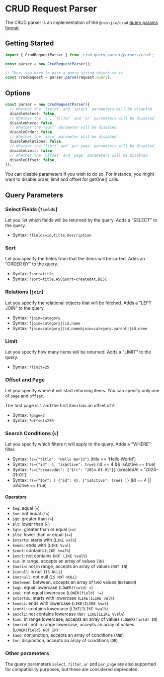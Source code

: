 # CRUD Request Parser

The CRUD parser is an implementation of the `@nestjsx/crud` [query params format](https://github.com/nestjsx/crud/wiki/Requests#query-params).

## Getting Started

```ts
import { CrudRequestParser } from 'crud-query-parser/parsers/crud';

const parser = new CrudRequestParser();

// Then, you have to pass a query string object to it
const crudRequest = parser.parse(request.query);
```

## Options

```ts
const parser = new CrudRequestParser({
  // Whether the `fields` and `select` parameters will be disabled
  disableSelect: false,
  // Whether the `s`, `filter` and `or` parameters will be disabled
  disableWhere: false,
  // Whether the `sort` parameter will be disabled
  disableOrder: false,
  // Whether the `join` parameter will be disabled
  disableRelations: false,
  // Whether the `limit` and `per_page` parameters will be disabled
  disableLimit: false,
  // Whether the `offset` and `page` parameters will be disabled
  disableOffset: false,
});
```

You can disable parameters if you wish to do so. For instance, you might want to disable order, limit and offset for getOne() calls.

## Query Parameters

### Select Fields (`fields`)

Let you list which fields will be returned by the query.
Adds a "SELECT" to the query.

- Syntax: `?fields=id,title,description`

### Sort

Let you specify the fields from that the items will be sorted.
Adds an "ORDER BY" to the query.

- Syntax: `?sort=title`
- Syntax: `?sort=title,ASC&sort=createdAt,DESC`

### Relations (`join`)

Let you specify the relational objects that will be fetched.
Adds a "LEFT JOIN" to the query.

- Syntax: `?join=category`
- Syntax: `?join=category||id,name`
- Syntax: `?join=category||id,name&join=category.parent||id,name`

### Limit

Let you specify how many items will be returned.
Adds a "LIMIT" to the query.

- Syntax: `?limit=25`

### Offset and Page

Let you specify where it will start returning items. You can specify only one of `page` and `offset`.

The first page is `1` and the first item has an offset of `0`.

- Syntax: `?page=2`
- Syntax: `?offset=230`

### Search Conditions (`s`)

Let you specify which filters it will apply to the query.
Adds a "WHERE" filter.

- Syntax: `?s={"title": "Hello World"}` (title == 'Hello World')
- Syntax: `?s={"id": 4, "isActive": true}` (id == 4 && isActive == true)
- Syntax: `?s={"createdAt": {"$lt": "2024-01-01"}}` (createdAt < '2024-01-01')
- Syntax: `?s={"$or": [ {"id": 4}, {"isActive": true} ]}` (id == 4 || isActive == true)

#### Operators

- `$eq`: equal (`=`)
- `$ne`: not equal (`!=`)
- `$gt`: greater than (`>`)
- `$lt`: lower than (`<`)
- `$gte`: greater than or equal (`>=`)
- `$lte`: lower than or equal (`<=`)
- `$starts`: starts with (`LIKE val%`)
- `$ends`: ends with (`LIKE %val`)
- `$cont`: contains (`LIKE %val%`)
- `$excl`: not contains (`NOT LIKE %val%`)
- `$in`: in range, accepts an array of values (`IN`)
- `$notin`: not in range, accepts an array of values (`NOT IN`)
- `$isnull`: is null (`IS NULL`)
- `$notnull`: not null (`IS NOT NULL`)
- `$between`: between, accepts an array of two values (`BETWEEN`)
- `$eqL`: equal lowercase (`LOWER(field) =`)
- `$neL`: not equal lowercase (`LOWER(field) !=`)
- `$startsL`: starts with lowercase (`LIKE|ILIKE val%`)
- `$endsL`: ends with lowercase (`LIKE|ILIKE %val`)
- `$contL`: contains lowercase (`LIKE|ILIKE %val%`)
- `$exclL`: not contains lowercase (`NOT LIKE|ILIKE %val%`)
- `$inL`: in range lowercase, accepts an array of values (`LOWER(field) IN`)
- `$notinL`: not in range lowercase, accepts an array of values (`LOWER(field) NOT IN`)
- `$and`: conjunction, accepts an array of conditions (`AND`)
- `$or`: disjunction, accepts an array of conditions (`OR`)

### Other parameters

The query parameters `select`, `filter`, `or` and `per_page` are also supported for compatibility purposes, but these are considered deprecated.
